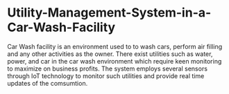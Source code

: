 # Utility-Management-System-in-a-Car-Wash-Facility
Car Wash facility is an environment used to to wash cars, perform air filling and any other activities as the owner. There exist utilities such as water, power, and car in the car wash environment which require keen monitoring to maximize on business profits. The system employs several sensors through IoT technology to monitor such utilities and provide real time updates of the comsumtion. 

